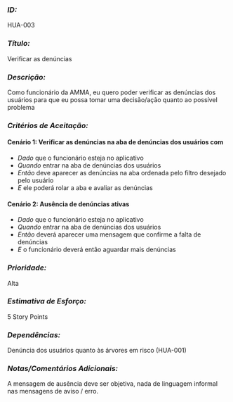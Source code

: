 ### *ID:* 
HUA-003

### *Título:*
Verificar as denúncias


### *Descrição:* 
Como funcionário da AMMA, eu quero poder verificar as denúncias dos usuários para que eu possa tomar uma decisão/ação quanto ao possível problema

### *Critérios de Aceitação:*

#### Cenário 1: Verificar as denúncias na aba de denúncias dos usuários com 
- *Dado* que o funcionário esteja no aplicativo 
- *Quando* entrar na aba de denúncias dos usuários
- *Então* deve aparecer as denúncias na aba ordenada pelo filtro desejado pelo usuário
- *E* ele poderá rolar a aba e avaliar as denúncias

#### Cenário 2: Ausência de denúncias ativas
- *Dado* que o funcionário esteja no aplicativo
- *Quando* entrar na aba de denúncias dos usuários
- *Então* deverá aparecer uma mensagem que confirme a falta de denúncias
- *E* o funcionário deverá então aguardar mais denúncias

### *Prioridade:* 
Alta

### *Estimativa de Esforço:* 
5 Story Points 

### *Dependências:* 
Denúncia dos usuários quanto às árvores em risco (HUA-001)

### *Notas/Comentários Adicionais:*
A mensagem de ausência deve ser objetiva, nada de linguagem informal nas mensagens de aviso / erro.
